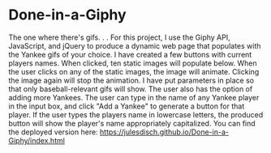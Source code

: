 # Done-in-a-Giphy
The one where there's gifs. . .
For this project, I use the Giphy API, JavaScript, and jQuery to produce a dynamic web page that populates with the Yankee gifs of your choice. 
I have created a few buttons with current players names. When clicked, ten static images will populate below.
When the user clicks on any of the static images, the image will animate. Clicking the image again will stop the animation.
I have put parameters in place so that only baseball-relevant gifs will show.
The user also has the option of adding more Yankees. 
The user can type in the name of any Yankee player in the input box, and click "Add a Yankee" to generate a button for that player. 
If the user types the players name in lowercase letters, the produced button will show the player's name appropriately capitalized.
You can find the deployed version here:
https://julesdisch.github.io/Done-in-a-Giphy/index.html
